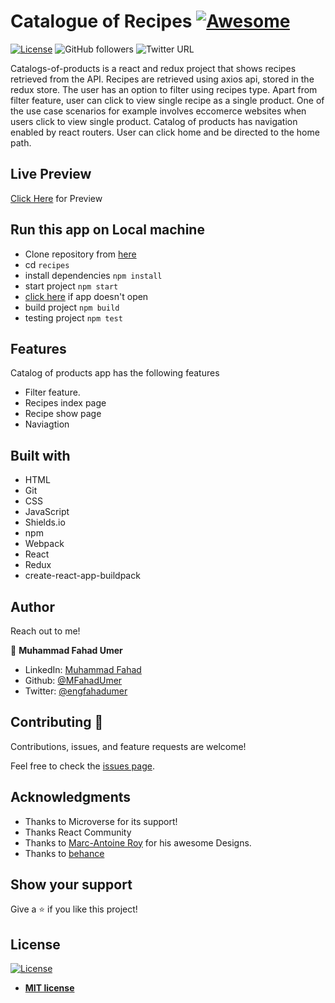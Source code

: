 # Catalogue of Recipes [![Awesome](https://cdn.rawgit.com/sindresorhus/awesome/d7305f38d29fed78fa85652e3a63e154dd8e8829/media/badge.svg)](https://github.com/MFahadUmer/todolist)

[![License](https://img.shields.io/badge/License-MIT-green.svg)]()
![GitHub followers](https://img.shields.io/github/followers/MFahadUmer?label=mfahadumer&style=social)
![Twitter URL](https://img.shields.io/twitter/follow/engfahadumer?label=Follow&style=social)

Catalogs-of-products is a react and redux project that shows recipes retrieved from the API. Recipes are retrieved using axios api, stored in the redux store. The user has an option to filter using recipes type. Apart from filter feature, user can click to view single recipe as a single product. One of the use case scenarios for example involves eccomerce websites when users click to view single product. Catalog of products has navigation enabled by react routers. User can click home and be directed to the home path.

## Live Preview

[Click Here](https://recipes-react-capstone.herokuapp.com/) for Preview

## Run this app on Local machine

- Clone repository from [here](https://github.com/MFahadUmer/Recipes.git)
- cd   `recipes`
- install dependencies `npm install`
- start project `npm start`
- [click here](http://localhost:3000) if app doesn't open
- build project `npm build`
- testing project `npm test`

## Features

Catalog of products app has the following features

- Filter feature.
- Recipes index page
- Recipe show page
- Naviagtion

## Built with

- HTML
- Git
- CSS
- JavaScript
- Shields.io
- npm
- Webpack
- React
- Redux
- create-react-app-buildpack

## Author

Reach out to me!

👤 **Muhammad Fahad Umer**

- LinkedIn: [Muhammad Fahad](https://www.linkedin.com/in/hillarykiptoo)
- Github: [@MFahadUmer](https://github.com/MFahadUmer)
- Twitter: [@engfahadumer](https://twitter.com/@engfahadumer)

## Contributing 🤝

Contributions, issues, and feature requests are welcome!

Feel free to check the [issues page](https://github.com/MFahadUmer/Recipes/issues).

## Acknowledgments

- Thanks to Microverse for its support!
- Thanks React Community
- Thanks to [Marc-Antoine Roy](http://mantoine.ca/) for his awesome Designs.
- Thanks to [behance](https://www.behance.net/gallery/11351281/NomNom)

## Show your support

Give a ⭐️ if you like this project!

## License

[![License](http://img.shields.io/:license-mit-blue.svg?style=flat-square)](http://badges.mit-license.org)

- **[MIT license](http://opensource.org/licenses/mit-license.php)**

